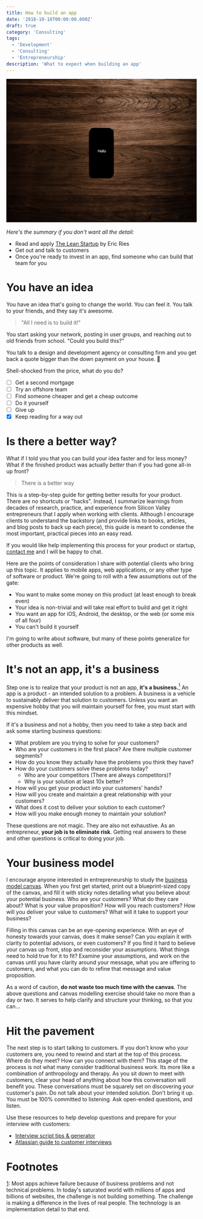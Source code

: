 ```yaml
---
title: How to build an app
date: '2018-10-18T00:00:00.000Z'
draft: true
category: 'Consulting'
tags:
  - 'Development'
  - 'Consulting'
  - 'Entrepreneurship'
description: 'What to expect when building an app'
---
```


![head.jpg](./head.jpg 'Photo by https://unsplash.com/photos/lmpuKSf2uQE')

_Here's the summary if you don't want all the detail:_

- Read and apply [The Lean Startup](http://theleanstartup.com/) by Eric Ries
- Get out and talk to customers
- Once you're ready to invest in an app, find someone who can build that team for you

# You have an idea

You have an idea that's going to change the world. You can feel it. You talk to your friends, and they say it's awesome.

> "All I need is to build it!"

You start asking your network, posting in user groups, and reaching out to old friends from school. "Could you build this?"

You talk to a design and development agency or consulting firm and you get back a quote bigger than the down payment on your house. 💸

Shell-shocked from the price, what do you do?

<style>
span.alpha ul {
  list-style-type: upper-alpha;
}
</style>
<span class="alpha">

- [ ] Get a second mortgage
- [ ] Try an offshore team
- [ ] Find someone cheaper and get a cheap outcome
- [ ] Do it yourself
- [ ] Give up
- [x] Keep reading for a way out

</span>

# Is there a better way?

What if I told you that you can build your idea faster and for less money? What if the finished product was actually _better_ than if you had gone all-in up front?

> There is a better way

This is a step-by-step guide for getting better results for your product. There are no shortcuts or "hacks". Instead, I summarize learnings from decades of research, practice, and experience from Silicon Valley entrepreneurs that I apply when working with clients. Although I encourage clients to understand the backstory (and provide links to books, articles, and blog posts to back up each piece), this guide is meant to condense the most important, practical pieces into an easy read.

If you would like help implementing this process for your product or startup, [contact me](/contact) and I will be happy to chat.

Here are the points of consideration I share with potential clients who bring up this topic. It applies to mobile apps, web applications, or any other type of software or product. We're going to roll with a few assumptions out of the gate:

- You want to make some money on this product (at least enough to break even)
- Your idea is non-trivial and will take real effort to build and get it right
- You want an app for iOS, Android, the desktop, or the web (or some mix of all four)
- You can't build it yourself

I'm going to write about software, but many of these points generalize for other products as well.

# It's not an app, it's a business

Step one is to realize that your product is not an app, **it's a business.**<a name="sup1" href="#footnote1"><sup>1</sup></a> An app is a product - an intended solution to a problem. A business is a vehicle to sustainably deliver that solution to customers. Unless you want an expensive hobby that you will maintain yourself for free, you must start with this mindset.

If it's a business and not a hobby, then you need to take a step back and ask some starting business questions:

- What problem are you trying to solve for your customers?
- Who are your customers in the first place? Are there multiple customer segments?
- How do you know they actually have the problems you think they have?
- How do your customers solve these problems today?
  - Who are your competitors (There are always competitors)?
  - Why is your solution at least 10x better?
- How will you get your product into your customers' hands?
- How will you create and maintain a great relationship with your customers?
- What does it cost to deliver your solution to each customer?
- How will you make enough money to maintain your solution?

These questions are not magic. They are also not exhaustive. As an entrepreneur, **your job is to eliminate risk**. Getting real answers to these and other questions is critical to doing your job.

# Your business model

I encourage anyone interested in entrepreneurship to study the [business model canvas](https://strategyzer.com/canvas/business-model-canvas). When you first get started, print out a blueprint-sized copy of the canvas, and fill it with sticky notes detailing what you believe about your potential business. Who are your customers? What do they care about? What is your value proposition? How will you reach customers? How will you deliver your value to customers? What will it take to support your business?

Filling in this canvas can be an eye-opening experience. With an eye of honesty towards your canvas, does it make sense? Can you explain it with clarity to potential advisors, or even customers? If you find it hard to believe your canvas up front, stop and reconsider your assumptions. What things need to hold true for it to fit? Examine your assumptions, and work on the canvas until you have clarity around your message, what you are offering to customers, and what you can do to refine that message and value proposition.

As a word of caution, **do not waste too much time with the canvas**. The above questions and canvas modelling exercise should take no more than a day or two. It serves to help clarify and structure your thinking, so that you can...

# Hit the pavement

The next step is to start talking to customers. If you don't know who your customers are, you need to rewind and start at the top of this process. Where do they meet? How can you connect with them? This stage of the process is not what many consider traditional business work. Its more like a combination of anthropology and therapy. As you sit down to meet with customers, clear your head of anything about how this conversation will benefit you. These conversations must be squarely set on discovering your customer's pain. Do not talk about your intended solution. Don't bring it up. You must be 100% committed to listening. Ask open-ended questions, and listen.

Use these resources to help develop questions and prepare for your interview with customers:

- [Interview script tips & generator](https://customerdevlabs.com/2013/11/05/how-i-interview-customers/)
- [Atlassian guide to customer interviews](https://www.atlassian.com/team-playbook/plays/customer-interview)

# Footnotes

<a name="footnote1" href="#sup1">1</a>: Most apps achieve failure because of business problems and not technical problems. In today's saturated world with millions of apps and billions of websites, the challenge is not building something. The challenge is making a difference in the lives of real people. The technology is an implementation detail to that end.
